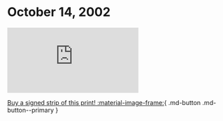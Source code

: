 # October 14, 2002

![](https://www.achewood.com/comic.php?date=10142002)

[Buy a signed strip of this print! :material-image-frame:](https://achewood-holiday-pop-up.myshopify.com/products/strip#10142002){ .md-button .md-button--primary }
